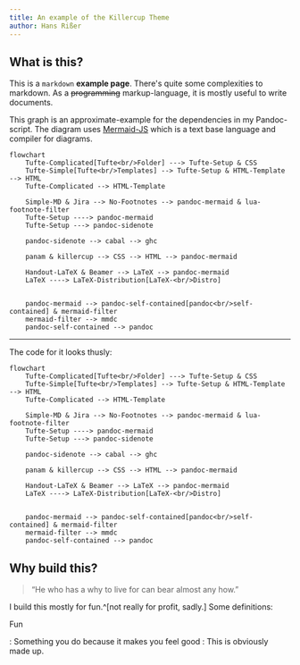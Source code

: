 ```yaml
---
title: An example of the Killercup Theme
author: Hans Rißer
---
```


## What is this?

This is a `markdown` **example page**.
There's quite some complexities to markdown.
As a ~~programming~~ markup-language, it is mostly useful to write documents.

This graph is an approximate-example for the dependencies in my Pandoc-script.
The diagram uses [Mermaid-JS](https://mermaid.js.org/#/) which is a text base language and compiler for diagrams.

```mermaid
flowchart
    Tufte-Complicated[Tufte<br/>Folder] ---> Tufte-Setup & CSS
    Tufte-Simple[Tufte<br/>Templates] --> Tufte-Setup & HTML-Template --> HTML
    Tufte-Complicated --> HTML-Template
    
    Simple-MD & Jira --> No-Footnotes --> pandoc-mermaid & lua-footnote-filter
    Tufte-Setup ----> pandoc-mermaid 
    Tufte-Setup ---> pandoc-sidenote
    
    pandoc-sidenote --> cabal --> ghc
    
    panam & killercup --> CSS --> HTML --> pandoc-mermaid
    
    Handout-LaTeX & Beamer --> LaTeX --> pandoc-mermaid
    LaTeX ----> LaTeX-Distribution[LaTeX-<br/>Distro]


    pandoc-mermaid --> pandoc-self-contained[pandoc<br/>self-contained] & mermaid-filter
    mermaid-filter --> mmdc
    pandoc-self-contained --> pandoc
```

---

The code for it looks thusly:

```
flowchart
    Tufte-Complicated[Tufte<br/>Folder] ---> Tufte-Setup & CSS
    Tufte-Simple[Tufte<br/>Templates] --> Tufte-Setup & HTML-Template --> HTML
    Tufte-Complicated --> HTML-Template
    
    Simple-MD & Jira --> No-Footnotes --> pandoc-mermaid & lua-footnote-filter
    Tufte-Setup ----> pandoc-mermaid 
    Tufte-Setup ---> pandoc-sidenote
    
    pandoc-sidenote --> cabal --> ghc
    
    panam & killercup --> CSS --> HTML --> pandoc-mermaid
    
    Handout-LaTeX & Beamer --> LaTeX --> pandoc-mermaid
    LaTeX ----> LaTeX-Distribution[LaTeX-<br/>Distro]


    pandoc-mermaid --> pandoc-self-contained[pandoc<br/>self-contained] & mermaid-filter
    mermaid-filter --> mmdc
    pandoc-self-contained --> pandoc
```

## Why build this?

> “He who has a why to live for can bear almost any how.”

I build this mostly for fun.^[not really for profit, sadly.]
Some definitions:

Fun

: Something you do because it makes you feel good
: This is obviously made up.
